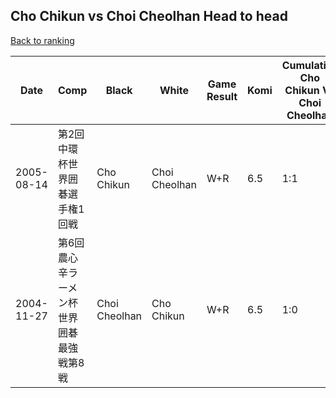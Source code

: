 ## Cho Chikun vs Choi Cheolhan Head to head

[Back to ranking](../../index.md)




| **Date** | **Comp** | **Black** | **White** | **Game Result** | **Komi** | **Cumulative Cho Chikun Vs Choi Cheolhan** | **Cho Chikun Streak** | **Choi Cheolhan Streak** | 
| --- | --- | --- | --- | --- | --- | --- | --- | --- |
| 2005-08-14 | 第2回中環杯世界囲碁選手権1回戦 | Cho Chikun | Choi Cheolhan | W+R | 6.5 | 1:1 | 0 | 1 | 
| 2004-11-27 | 第6回農心辛ラーメン杯世界囲碁最強戦第8戦 | Choi Cheolhan | Cho Chikun | W+R | 6.5 | 1:0 | 1 | 0 |




